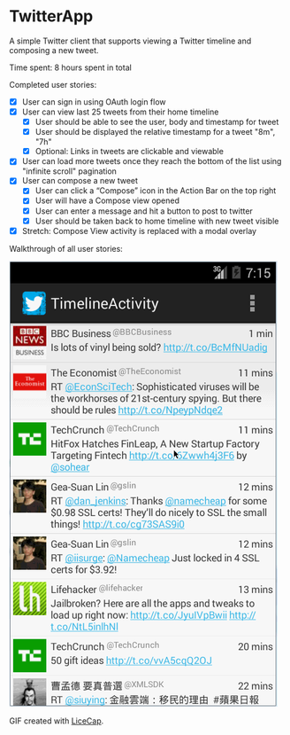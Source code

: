 TwitterApp
==========

A simple Twitter client that supports viewing a Twitter timeline and composing a new tweet.

Time spent: 8 hours spent in total

Completed user stories:

* [x] User can sign in using OAuth login flow
* [x] User can view last 25 tweets from their home timeline
   * [x] User should be able to see the user, body and timestamp for tweet
   * [x] User should be displayed the relative timestamp for a tweet "8m", "7h"
   * [x] Optional: Links in tweets are clickable and viewable
* [x] User can load more tweets once they reach the bottom of the list using "infinite scroll" pagination
* [x] User can compose a new tweet
   * [x] User can click a “Compose” icon in the Action Bar on the top right
   * [x] User will have a Compose view opened
   * [x] User can enter a message and hit a button to post to twitter
   * [x] User should be taken back to home timeline with new tweet visible
* [x] Stretch: Compose View activity is replaced with a modal overlay

Walkthrough of all user stories:

![Video Walkthrough](walkthrough.gif)

GIF created with [LiceCap](http://www.cockos.com/licecap/).

